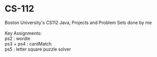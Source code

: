 # CS-112
Boston University's CS112 Java, Projects and Problem Sets done by me
<br/><br/>
Key Assignments: <br/>
ps2 : wordle <br/>
ps3 + ps4 : cardMatch <br/>
ps5 : letter square puzzle solver <br/>
